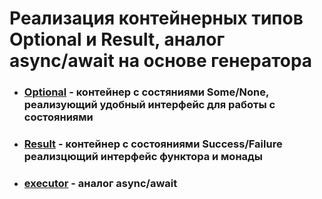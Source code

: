 # Реализация контейнерных типов Optional и Result, аналог async/await на основе генератора

- ### [Optional](https://github.com/misbiheyv/container-types/tree/master/src/optional) - контейнер с состяниями Some/None, реализующий удобный интерфейс для работы с состояниями

- ### [Result](https://github.com/misbiheyv/container-types/tree/master/src/result) - контейнер с состояниями Success/Failure реализцющий интерфейс функтора и монады

- ### [executor](https://github.com/misbiheyv/container-types/tree/master/src/executor) - аналог async/await
